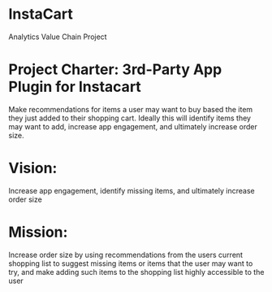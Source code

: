 # InstaCart
Analytics Value Chain Project

# Project Charter: 3rd-Party App Plugin for Instacart 
Make recommendations for items a user may want to buy based the item they just added to their shopping cart. Ideally this will identify items they may want to add, increase app engagement, and ultimately increase order size.   


# Vision: 
Increase app engagement, identify missing items, and ultimately increase order size 


# Mission: 
Increase order size by using recommendations from the users current shopping list to suggest missing items or items that the user may want to try, and make adding such items to the shopping list highly accessible to the user

